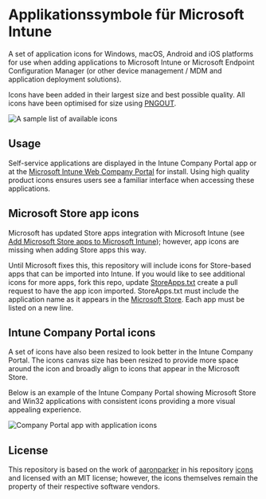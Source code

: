 # Applikationssymbole für Microsoft Intune

A set of application icons for Windows, macOS, Android and iOS platforms for use when adding applications to Microsoft Intune or Microsoft Endpoint Configuration Manager (or other device management / MDM and application deployment solutions).

Icons have been added in their largest size and best possible quality. All icons have been optimised for size using [PNGOUT](http://advsys.net/ken/util/pngout.htm).

![A sample list of available icons](img/icons.png)

## Usage

Self-service applications are displayed in the Intune Company Portal app or at the [Microsoft Intune Web Company Portal](https://portal.manage.microsoft.com/) for install. Using high quality product icons ensures users see a familiar interface when accessing these applications.

## Microsoft Store app icons

Microsoft has updated Store apps integration with Microsoft Intune (see [Add Microsoft Store apps to Microsoft Intune](https://learn.microsoft.com/en-us/mem/intune/apps/store-apps-microsoft)); however, app icons are missing when adding Store apps this way.

Until Microsoft fixes this, this repository will include icons for Store-based apps that can be imported into Intune. If you would like to see additional icons for more apps, fork this repo, update [StoreApps.txt](StoreApps.txt) create a pull request to have the app icon imported. StoreApps.txt must include the application name as it appears in the [Microsoft Store](https://apps.microsoft.com/store/apps). Each app must be listed on a new line.

## Intune Company Portal icons

A set of icons have also been resized to look better in the Intune Company Portal. The icons canvas size has been resized to provide more space around the icon and broadly align to icons that appear in the Microsoft Store.

Below is an example of the Intune Company Portal showing Microsoft Store and Win32 applications with consistent icons providing a more visual appealing experience.

![Company Portal app with application icons](img/companyportal.png)

## License

This repository is based on the work of [aaronparker](https://github.com/aaronparker) in his repository [icons](https://github.com/aaronparker/icons) and licensed with an MIT license; however, the icons themselves remain the property of their respective software vendors.
